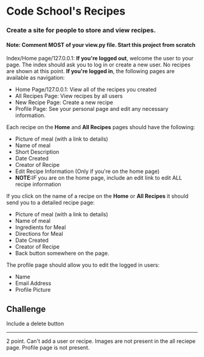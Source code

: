 # Code School's Recipes

### Create a site for people to store and view recipes.
#### <strong>Note: Comment MOST of your view.py file. Start this project from scratch </strong>

Index/Home page/127.0.0.1: <strong>If you're logged out</strong>, welcome the user to your page. The index should ask you to log in or create a new user. No recipes are shown at this point. <strong>If you're logged in</strong>, the following pages are available as navigation:
- Home Page/127.0.0.1: View all of the recipes you created
- All Recipes Page: View recipes by all users
- New Recipe Page: Create a new recipe
- Profile Page: See your personal page and edit any necessary information.

Each recipe on the **Home** and **All Recipes** pages should have the following:
- Picture of meal (with a link to details)
- Name of meal
- Short Description
- Date Created
- Creator of Recipe
- Edit Recipe Information (Only if you're on the home page)
- <strong>NOTE:</strong><em>IF</em> you are on the home page, include an edit link to edit ALL recipe information

If you click on the name of a recipe on the **Home** or **All Recipes** it should send you to a detailed recipe page:
- Picture of meal (with a link to details)
- Name of meal
- Ingredients for Meal
- Directions for Meal
- Date Created
- Creator of Recipe
- Back button somewhere on the page.

The profile page should allow you to edit the logged in users:
- Name
- Email Address
- Profile Picture

## Challenge
Include a delete button
<hr>
2 point. Can't add a user or recipe. Images are not present in the all reciepe page. Profile page is not present.